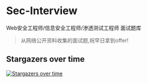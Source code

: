 # Sec-Interview
Web安全工程师/信息安全工程师/渗透测试工程师 面试题库
> 从网络公开资料收集的面试题,祝早日拿到offer!


## Stargazers over time

[![Stargazers over time](https://starchart.cc/h4m5t/Sec-Interview.svg)](https://starchart.cc/h4m5t/Sec-Interview)
